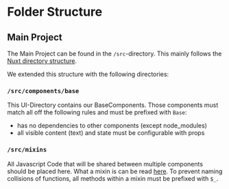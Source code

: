# Folder Structure

## Main Project

The Main Project can be found in the `/src`-directory. This mainly follows the [Nuxt directory structure](https://nuxtjs.org/guide/directory-structure).

We extended this structure with the following directories:

### `/src/components/base`

This UI-Directory contains our BaseComponents. Those components must match all off the following rules and must be prefixed with `Base`:

- has no dependencies to other components (except node_modules)
- all visible content (text) and state must be configurable with props

### `/src/mixins`

All Javascript Code that will be shared between multiple components should be placed here. What a mixin is can be read [here](https://vuejs.org/v2/guide/mixins.html). To prevent naming collisions of functions, all methods within a mixin must be prefixed with `$_`.
